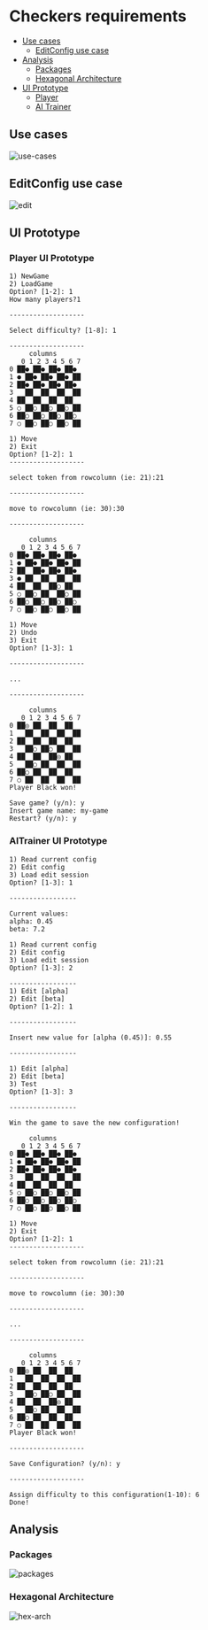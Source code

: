 # Checkers requirements


- [Use cases](#use-cases)
  - [EditConfig use case](#editconfig-use-case)
- [Analysis](#analysis)
  - [Packages](#packages)
  - [Hexagonal Architecture](#hex-arch)
- [UI Prototype](#player-ui-prototype)
  - [Player](#player-ui-prototype)
  - [AI Trainer](#aitrainer-ui-prototype)

## Use cases

![use-cases](output/UseCases.png)

## EditConfig use case
![edit](output/StateDiagramFluxEditConfigState.png)

## UI Prototype
### Player UI Prototype


```
1) NewGame
2) LoadGame
Option? [1-2]: 1
How many players?1

-------------------

Select difficulty? [1-8]: 1

-------------------
     columns
   0 1 2 3 4 5 6 7
0 ██● ██● ██● ██●
1 ● ██● ██● ██● ██
2 ██● ██● ██● ██●
3   ██  ██  ██  ██
4 ██  ██  ██  ██
5 ○ ██○ ██○ ██○ ██
6 ██○ ██○ ██○ ██○
7 ○ ██○ ██○ ██○ ██

1) Move
2) Exit
Option? [1-2]: 1
-------------------

select token from rowcolumn (ie: 21):21

-------------------

move to rowcolumn (ie: 30):30

-------------------

     columns
   0 1 2 3 4 5 6 7
0 ██● ██● ██● ██●
1 ● ██● ██● ██● ██
2 ██  ██● ██● ██●
3 ● ██  ██  ██  ██
4 ██  ██  ██○ ██
5 ○ ██○ ██  ██○ ██
6 ██○ ██○ ██○ ██○
7 ○ ██○ ██○ ██○ ██

1) Move
2) Undo
3) Exit
Option? [1-3]: 1

-------------------

...

-------------------

     columns
   0 1 2 3 4 5 6 7
0 ██◎ ██  ██  ██
1   ██  ██  ██  ██
2 ██  ██  ██  ██
3   ██○ ██○ ██  ██
4 ██  ██  ██◎ ██
5   ██○ ██  ██  ██
6 ██○ ██  ██  ██
7 ○ ██  ██  ██  ██
Player Black won!

Save game? (y/n): y
Insert game name: my-game
Restart? (y/n): y
```

### AITrainer UI Prototype

```
1) Read current config
2) Edit config
3) Load edit session
Option? [1-3]: 1

-----------------

Current values:
alpha: 0.45
beta: 7.2

1) Read current config
2) Edit config
3) Load edit session
Option? [1-3]: 2

-----------------
1) Edit [alpha]
2) Edit [beta]
Option? [1-2]: 1

-----------------

Insert new value for [alpha (0.45)]: 0.55

-----------------

1) Edit [alpha]
2) Edit [beta]
3) Test
Option? [1-3]: 3

-----------------

Win the game to save the new configuration!

     columns
   0 1 2 3 4 5 6 7
0 ██● ██● ██● ██●
1 ● ██● ██● ██● ██
2 ██● ██● ██● ██●
3   ██  ██  ██  ██
4 ██  ██  ██  ██
5 ○ ██○ ██○ ██○ ██
6 ██○ ██○ ██○ ██○
7 ○ ██○ ██○ ██○ ██

1) Move
2) Exit
Option? [1-2]: 1
-------------------

select token from rowcolumn (ie: 21):21

-------------------

move to rowcolumn (ie: 30):30

-------------------

...

-------------------

     columns
   0 1 2 3 4 5 6 7
0 ██◎ ██  ██  ██
1   ██  ██  ██  ██
2 ██  ██  ██  ██
3   ██○ ██○ ██  ██
4 ██  ██  ██◎ ██
5   ██○ ██  ██  ██
6 ██○ ██  ██  ██
7 ○ ██  ██  ██  ██
Player Black won!

-------------------

Save Configuration? (y/n): y

-------------------

Assign difficulty to this configuration(1-10): 6
Done!

```

## Analysis
### Packages

![packages](output/ArchitecturePackages.png)
### Hexagonal Architecture

![hex-arch](output/ArchHexPackage.png)
